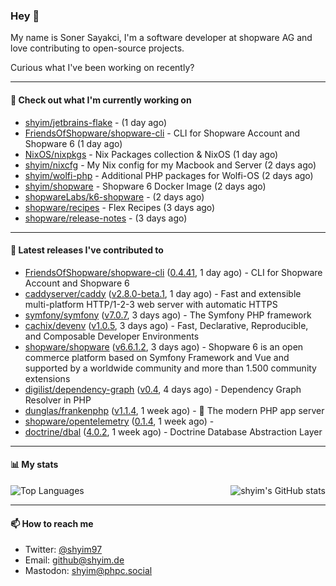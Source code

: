 ### Hey 👋

My name is Soner Sayakci, I'm a software developer at shopware AG and love contributing to open-source projects.

Curious what I've been working on recently?

---

#### 👷 Check out what I'm currently working on

- [shyim/jetbrains-flake](https://github.com/shyim/jetbrains-flake) -  (1 day ago)
- [FriendsOfShopware/shopware-cli](https://github.com/FriendsOfShopware/shopware-cli) - CLI for Shopware Account and Shopware 6 (1 day ago)
- [NixOS/nixpkgs](https://github.com/NixOS/nixpkgs) - Nix Packages collection &amp; NixOS (1 day ago)
- [shyim/nixcfg](https://github.com/shyim/nixcfg) - My Nix config for my Macbook and Server (2 days ago)
- [shyim/wolfi-php](https://github.com/shyim/wolfi-php) - Additional PHP packages for Wolfi-OS (2 days ago)
- [shyim/shopware](https://github.com/shyim/shopware) - Shopware 6 Docker Image (2 days ago)
- [shopwareLabs/k6-shopware](https://github.com/shopwareLabs/k6-shopware) -  (2 days ago)
- [shopware/recipes](https://github.com/shopware/recipes) - Flex Recipes (3 days ago)
- [shopware/release-notes](https://github.com/shopware/release-notes) -  (3 days ago)

---

#### 🔭 Latest releases I've contributed to

- [FriendsOfShopware/shopware-cli](https://github.com/FriendsOfShopware/shopware-cli) ([0.4.41](https://github.com/FriendsOfShopware/shopware-cli/releases/tag/0.4.41), 1 day ago) - CLI for Shopware Account and Shopware 6
- [caddyserver/caddy](https://github.com/caddyserver/caddy) ([v2.8.0-beta.1](https://github.com/caddyserver/caddy/releases/tag/v2.8.0-beta.1), 1 day ago) - Fast and extensible multi-platform HTTP/1-2-3 web server with automatic HTTPS
- [symfony/symfony](https://github.com/symfony/symfony) ([v7.0.7](https://github.com/symfony/symfony/releases/tag/v7.0.7), 3 days ago) - The Symfony PHP framework
- [cachix/devenv](https://github.com/cachix/devenv) ([v1.0.5](https://github.com/cachix/devenv/releases/tag/v1.0.5), 3 days ago) - Fast, Declarative, Reproducible, and Composable Developer Environments
- [shopware/shopware](https://github.com/shopware/shopware) ([v6.6.1.2](https://github.com/shopware/shopware/releases/tag/v6.6.1.2), 3 days ago) - Shopware 6 is an open commerce platform based on Symfony Framework and Vue and supported by a worldwide community and more than 1.500 community extensions
- [digilist/dependency-graph](https://github.com/digilist/dependency-graph) ([v0.4](https://github.com/digilist/dependency-graph/releases/tag/v0.4), 4 days ago) - Dependency Graph Resolver in PHP
- [dunglas/frankenphp](https://github.com/dunglas/frankenphp) ([v1.1.4](https://github.com/dunglas/frankenphp/releases/tag/v1.1.4), 1 week ago) - 🧟 The modern PHP app server
- [shopware/opentelemetry](https://github.com/shopware/opentelemetry) ([0.1.4](https://github.com/shopware/opentelemetry/releases/tag/0.1.4), 1 week ago) - 
- [doctrine/dbal](https://github.com/doctrine/dbal) ([4.0.2](https://github.com/doctrine/dbal/releases/tag/4.0.2), 1 week ago) - Doctrine Database Abstraction Layer

---

#### 📊 My stats

<img align="right" alt="shyim's GitHub stats" src="https://github-readme-stats.vercel.app/api?username=shyim&count_private=1&show_icons=true&" />

![Top Languages](https://github-readme-stats.vercel.app/api/top-langs/?username=shyim)

---

#### 📫 How to reach me

- Twitter: [@shyim97](https://twitter.com/shyim97)
- Email: [github@shyim.de](mailto://github@shyim.de)
- Mastodon: <a rel="me" href="https://phpc.social/@shyim">shyim@phpc.social</a>
